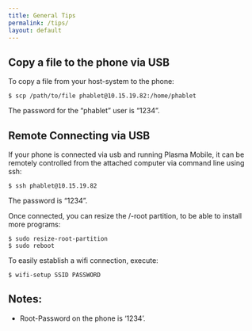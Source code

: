 ```yaml
---
title: General Tips
permalink: /tips/
layout: default
---
```


Copy a file to the phone via USB
--------------------------------

To copy a file from your host-system to the phone:

    $ scp /path/to/file phablet@10.15.19.82:/home/phablet

The password for the “phablet” user is “1234”.

Remote Connecting via USB
-------------------------

If your phone is connected via usb and running Plasma Mobile, it can be
remotely controlled from the attached computer via command line using
ssh:

    $ ssh phablet@10.15.19.82

The password is “1234”.

Once connected, you can resize the /-root partition, to be able to
install more programs:

    $ sudo resize-root-partition
    $ sudo reboot

To easily establish a wifi connection, execute:

    $ wifi-setup SSID PASSWORD

Notes:
-----

-   Root-Password on the phone is ‘1234’.

